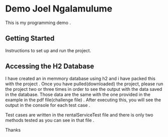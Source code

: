 # Demo Joel Ngalamulume

This is my programming demo .

## Getting Started

Instructions to set up and run the project.

## Accessing the H2 Database

I have created an in memmory database using h2 and i have packed this with the project .
Once you have pulled(downloaded) the project, please run the project two or three times in order
to see the output with the data saved in the database. Those data are the same with the one provided in the example in the pdf file(challenge file) .
After executing this, you will see the output in the console for each test case .

Test cases are written in the rentalServiceTest file and there is only two methods tested as you can see in that file .


Thanks 




